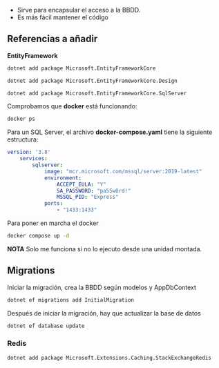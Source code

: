 - Sirve para encapsular el acceso a la BBDD.
- Es más fácil mantener el código
## Referencias a añadir

**EntityFramework**

```bash
dotnet add package Microsoft.EntityFrameworkCore
```

```bash
dotnet add package Microsoft.EntityFrameworkCore.Design
```

```bash
dotnet add package Microsoft.EntityFrameworkCore.SqlServer
```


Comprobamos que **docker** está funcionando:

```bash
docker ps
```

Para un SQL Server, el archivo **docker-compose.yaml** tiene la siguiente estructura:

```yaml
version: '3.8'
	services:
		sqlserver:
			image: "mcr.microsoft.com/mssql/server:2019-latest"
			environment:
				ACCEPT_EULA: "Y"
				SA_PASSWORD: "pa55w0rd!"
				MSSQL_PID: "Express"
			ports:
				- "1433:1433"
```

Para poner en marcha el docker

```bash
docker compose up -d
```

**NOTA** Solo me funciona si no lo ejecuto desde una unidad montada.

## Migrations

Iniciar la migración, crea la BBDD según modelos y AppDbContext

``` bash
dotnet ef migrations add InitialMigration
```

Después de iniciar la migración, hay que actualizar la base de datos

```bash
dotnet ef database update
```

### Redis

``` bash
dotnet add package Microsoft.Extensions.Caching.StackExchangeRedis
```
